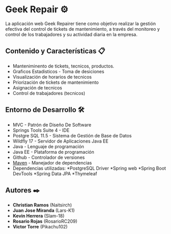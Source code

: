 # Geek Repair ⚙️

La aplicación web Geek Repairer tiene como objetivo realizar la gestión efectiva del control de tickets de mantenimiento, a través del monitoreo y control de los trabajadores y su actividad diaria en la empresa.

## Contenido y Características 📋
* Manteniminento de tickets, tecnicos, productos.
* Graficos Estadisticos - Toma de desiciones
* Visualización de horarios de tecnicos
* Priorización de tickets de mantenimiento
* Asignación de tecnicos
* Control de trabajadores (tecnicos)


## Entorno de Desarrollo 🛠️
* MVC - Patrón de Diseño De Software
* Springs Tools Suite 4 - IDE 
* Postgre SQL 11.5 - Sistema de Gestión de Base de Datos
* Wildfly 17 - Servidor de Aplicaciones Java EE
* Java - Lenguaje de programación 
* Java EE - Plataforma de programación 
* Github - Controlador de versiones
* [Maven](https://maven.apache.org/) - Manejador de dependencias
* Dependencias utilizadas:
  *PostgreSQL Driver
  *Spring web
  *Spring Boot DevTools
  *Spring Data JPA
  *Thymeleaf

## Autores ✒️
* **Christian Ramos** (Naitsirch)
* **Juan Jose Miranda** (Lars-K1)
* **Kevin Herrera** (Slam-18)
* **Rosario Rojas** (RosarioRC209)
* **Victor Torre** (Pikachu102) 
